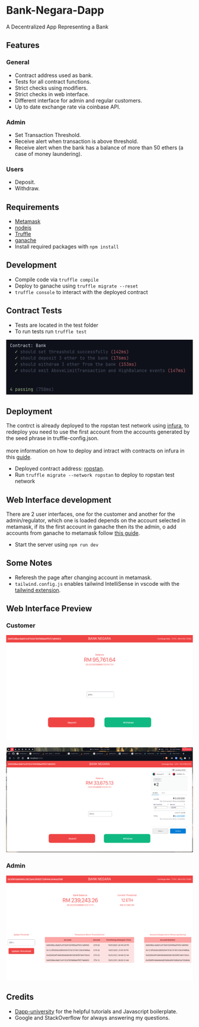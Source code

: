 # Bank-Negara-Dapp

A Decentralized App Representing a Bank

## Features

### General

- Contract address used as bank.
- Tests for all contract functions.
- Strict checks using modifiers.
- Strict checks in web interface.
- Different interface for admin and regular customers.
- Up to date exchange rate via coinbase API.

### Admin

- Set Transaction Threshold.
- Receive alert when transaction is above threshold.
- Receive alert when the bank has a balance of more than 50 ethers (a case of money laundering).

### Users

- Deposit.
- Withdraw.

## Requirements

- [Metamask](https://metamask.io/)
- [nodejs](https://nodejs.org/en/download/)
- [Truffle](https://www.trufflesuite.com/)
- [ganache](https://www.trufflesuite.com/ganache)
- Install required packages with `npm install`

## Development

- Compile code via `truffle compile`
- Deploy to ganache using `truffle migrate --reset`
- `truffle console` to interact with the deployed contract

## Contract Tests

- Tests are located in the test folder
- To run tests run `truffle test`

![tests](./screens/tests.png)

## Deployment

The contrct is already deployed to the ropstan test network using [infura](http://infura.io/), to redeploy you need to use the first account from the accounts generated by the seed phrase in truffle-config.json.<br><br>
more information on how to deploy and intract with contracts on infura in this [guide](https://blog.infura.io/deploying-smart-contracts-managing-transactions-ethereum/).<br>

- Deployed contract address: [ropstan](https://ropsten.etherscan.io/address/0x8f129e60fd0a99128b234ab2ad434178df78442d).
- Run `truffle migrate --network ropstan` to deploy to ropstan test network

## Web Interface development

There are 2 user interfaces, one for the customer and another for the admin/regulator,
which one is loaded depends on the account selected in metamask,
if its the first account in ganache then its the admin,
o add accounts from ganache to metamask follow [this guide](https://www.trufflesuite.com/docs/truffle/getting-started/truffle-with-metamask).

- Start the server using `npm run dev`

## Some Notes

- Referesh the page after changing account in metamask.
- `tailwind.config.js` enables tailwind IntelliSense in vscode with the [tailwind extension](https://marketplace.visualstudio.com/items?itemName=bradlc.vscode-tailwindcss).

## Web Interface Preview

### Customer

![customer](./screens/customer.png)
<br><br>
![customer2](./screens/deposit.png)

### Admin

![admin](./screens/admin.png)

## Credits

- [Dapp-university](https://www.dappuniversity.com/) for the helpful tutorials and Javascript boilerplate.
- Google and StackOverflow for always answering my questions.
